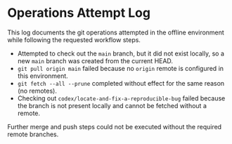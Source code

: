 # Operations Attempt Log

This log documents the git operations attempted in the offline environment while following the requested workflow steps.

- Attempted to check out the `main` branch, but it did not exist locally, so a new `main` branch was created from the current HEAD.
- `git pull origin main` failed because no `origin` remote is configured in this environment.
- `git fetch --all --prune` completed without effect for the same reason (no remotes).
- Checking out `codex/locate-and-fix-a-reproducible-bug` failed because the branch is not present locally and cannot be fetched without a remote.

Further merge and push steps could not be executed without the required remote branches.
